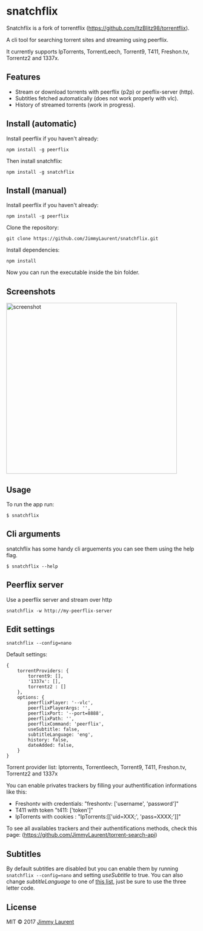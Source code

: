 # snatchflix

Snatchflix is a fork of torrentflix (https://github.com/ItzBlitz98/torrentflix).

A cli tool for searching torrent sites and streaming using peerflix.

It currently supports IpTorrents, TorrentLeech, Torrent9, T411, Freshon.tv, Torrentz2 and 1337x.


## Features

*  Stream or download torrents with peerflix (p2p) or peeflix-server (http).
*  Subtitles fetched automatically (does not work properly with vlc).
*  History of streamed torrents (work in progress).


## Install (automatic)
Install peerflix if you haven't already:

```
npm install -g peerflix
```

Then install snatchflix:

```
npm install -g snatchflix
```

## Install (manual)
Install peerflix if you haven't already:

```
npm install -g peerflix
```

Clone the repository:

```
git clone https://github.com/JimmyLaurent/snatchflix.git
```

Install dependencies:

```
npm install
```

Now you can run the executable inside the bin folder.


## Screenshots

<img width="450" alt="screenshot" src="https://cloud.githubusercontent.com/assets/25406553/22629875/255ab58e-ebbd-11e6-885c-2b6ab923bd94.png">

## Usage
To run the app run:
```
$ snatchflix
```

## Cli arguments

snatchflix has some handy cli arguements you can see them using the help flag.
```
$ snatchflix --help
```

## Peerflix server

Use a peerflix server and stream over http

```
snatchflix -w http://my-peerflix-server
```

## Edit settings

```
snatchflix --config=nano
```

Default settings:

```
{
    torrentProviders: {
        torrent9: [],
        '1337x': [],
        torrentz2 : []
    },
    options: {
        peerflixPlayer: '--vlc',
        peerflixPlayerArgs: '',
        peerflixPort: '--port=8888',
        peerflixPath: '',
        peerflixCommand: 'peerflix',
        useSubtitle: false,
        subtitleLanguage: 'eng',
        history: false,
        dateAdded: false,
    }
}
``` 
Torrent provider list: Iptorrents, Torrentleech, Torrent9, T411, Freshon.tv, Torrentz2 and 1337x

You can enable privates trackers by filling your authentification informations like this:
 - Freshontv with credentials: "freshontv: ['username', 'password']"
 - T411 with token "t411: ['token']"
 - IpTorrents with cookies : "IpTorrents:[['uid=XXX;', 'pass=XXXX;']]"

 To see all availables trackers and their authentifications methods, check this page: (https://github.com/JimmyLaurent/torrent-search-api)


## Subtitles
By default subtitles are disabled but you can enable them by running `snatchflix --config=nano` and setting *useSubtitle* to true. You can also change *subtitleLanguage* to one of [this list](https://github.com/divhide/node-subtitler/blob/master/langs.dump.txt), just be sure to use the three letter code.


## License

MIT © 2017 [Jimmy Laurent](https://github.com/JimmyLaurent)
